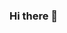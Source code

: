 ### Hi there 👋

<!--
**piyushkumar08/piyushkumar08** is a ✨ _special_ ✨ repository because its `README.md` (this file) appears on your GitHub profile.
 
  - Hi there! I'm Piyush Kumar.
  - Bachelor of Computer Science honours graduate from Hansraj College, Delhi University.
  - I'm currently doing PG program in Data Science from Purdue University, USA.
  - _I'm passionate about using data to_
     - understand cause and effect
     - extract decision making insights
     - make world a better place
     
- ### How to reach me 📫: 
  - [LinkedIn](https://www.linkedin.com/in/piyush-kumar-708826180)
  - Email: piyushkumar1508@gmail.com

-->
